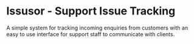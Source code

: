 # Issusor - Support Issue Tracking

A simple system for tracking incoming enquiries from customers with an easy to use interface for support staff to
communicate with clients.
